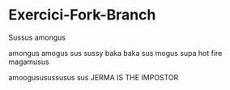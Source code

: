 # Exercici-Fork-Branch
Sussus amongus

amongus amogus sus 
sussy baka baka sus
mogus supa hot fire
magamusus

amoogususussusus sus JERMA IS THE IMPOSTOR